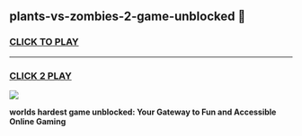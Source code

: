
## plants-vs-zombies-2-game-unblocked 👋
<h3>
<a href="https://premium.freeplayer.one?title=plants-vs-zombies-2-game-unblocked&ref=14F">CLICK TO PLAY</a></h3>
<hr>

<h3>
<a href="https://premium.freeplayer.one?title=plants-vs-zombies-2-game-unblocked&ref=14F">CLICK 2 PLAY</a>
  
</h3>

<a href="https://premium.freeplayer.one?title=plants-vs-zombies-2-game-unblocked&ref=12F/"><img src="https://clearcache.store/games.png"></a>


**worlds hardest game unblocked: Your Gateway to Fun and Accessible Online Gaming**

